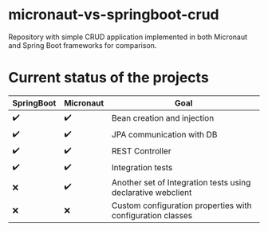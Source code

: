 # micronaut-vs-springboot-crud
Repository with simple CRUD application implemented in both Micronaut and Spring Boot frameworks for comparison.

# Current status of the projects

| SpringBoot | Micronaut | Goal                                                         |
|------------|-----------|--------------------------------------------------------------|
| ✔️ | ✔️ | Bean creation and injection                                  |
| ✔️ | ✔️ | JPA communication with DB                                    |
| ✔️ | ✔️ | REST Controller                                              |
| ✔️ | ✔️ | Integration tests                                            |
| ❌ | ✔️ | Another set of Integration tests using declarative webclient |
| ❌ | ❌ | Custom configuration properties with configuration classes   |
